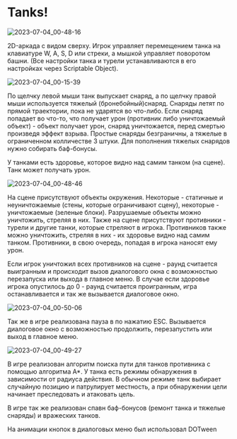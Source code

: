 # Tanks!

![2023-07-04_00-48-16](https://github.com/Dogmaruz/Tanks/assets/113841091/51a6af2f-a84d-451d-aa59-c229d7a780a9)

2D-аркада с видом сверху. Игрок управляет перемещением танка на клавиатуре W, A, S, D или стреки, а мышкой управляет поворотом башни. (Все настройки танка и турели устанавливаются в его настройках через Scriptable Object).

![2023-07-04_00-15-39](https://github.com/Dogmaruz/Tanks/assets/113841091/dfe6e0a7-b009-4fad-962a-e45ac9273531)

По щелчку левой мыши танк выпускает снаряд, а по щелчку правой мыши используется тяжелый (бронебойный)снаряд. Снаряды летят по прямой траектории, пока не ударятся во что-либо. Если снаряд попадает во что-то, что получает урон (противник либо уничтожаемый объект) - объект получает урон, снаряд уничтожается, перед смертью произведя эффект взрыва. Простые снаряды безграничны, а тяжелые в ограниченном колличестве 3 штуки. Для пополнения тяжелых снарядов нужно собирать баф-бонусы.

У танками есть здоровье, которое видно над самим танком (на сцене). Танк может получать урон. 

![2023-07-04_00-48-46](https://github.com/Dogmaruz/Tanks/assets/113841091/a309b0b4-b03d-4887-9ea7-abd91204fd49)

На сцене присутствуют объекты окружения. Некоторые - статичные и неуничтожаемые (стены, которые ограничивают сцену), некоторые - уничтожаемые (зеленые блоки). Разрушаемые объекты можно уничтожить, стреляя в них. Также на сцене присутствуют противники - турели и другие танки, которые стреляют в игрока. Противников также можно уничтожить, стреляя в них - их здоровье видно над самим танком. Противники, в свою очередь, попадая в игрока наносят ему урон.

Если игрок уничтожил всех противников на сцене - раунд считается выигранным и происходит вызов диалогового окна с возможностью перезапуска или выхода в главное меню. В случае если здоровье игрока опустилось до 0 - раунд считается проигранным, игра останавливается и так же вызывается диалоговое окно.

![2023-07-04_00-50-06](https://github.com/Dogmaruz/Tanks/assets/113841091/4005db49-da6d-4a97-babd-d9d1a0a56107)

Так же в игре реализована пауза в по нажатию ESC. Вызывается диалоговое окно с возможностью продолжить, перезапустить или выход в главное меню.

![2023-07-04_00-49-27](https://github.com/Dogmaruz/Tanks/assets/113841091/a1ea6fa5-9654-4195-bc35-ddcdd24c0a50)

В игре реализован алгоритм поиска пути для танков противника с помощью алгоритма A*. У танка есть режимы обнаружения в зависимости от радиуса действия. В обычном режиме танк выбирает случайную позицию и патрулирует местность, а при обнаружении цели начинает преследовать и атаковать цель.

В игре так же реализован спавн баф-бонусов (ремонт танка и тяжелые снаряды) и вражеских танков.

На анимации кнопок в диалоговых меню был использовал DOTween
